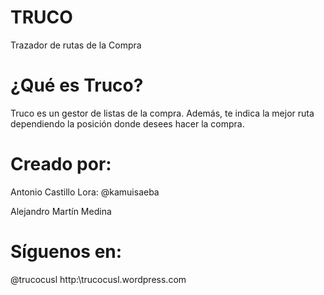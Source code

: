 TRUCO
===============

Trazador de rutas de la Compra

¿Qué es Truco?
===============
Truco es un gestor de listas de la compra. Además, te indica la mejor ruta dependiendo la posición donde desees hacer la compra.


Creado por:
===============
Antonio Castillo Lora: @kamuisaeba

Alejandro Martín Medina

Síguenos en:
===============
@trucocusl
http:\\trucocusl.wordpress.com

